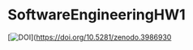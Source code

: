 # SoftwareEngineeringHW1

[![DOI](https://zenodo.org/badge/DOI/10.5281/zenodo.3986930.svg)](https://doi.org/10.5281/zenodo.3986930